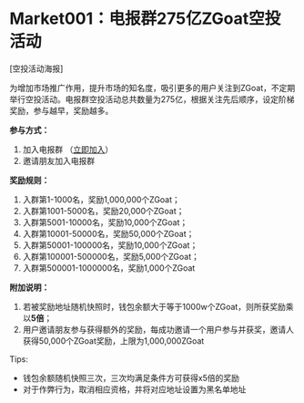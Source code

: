 # Market001：电报群275亿ZGoat空投活动

\[空投活动海报\]

为增加市场推广作用，提升市场的知名度，吸引更多的用户关注到ZGoat，不定期举行空投活动。电报群空投活动总共数量为275亿，根据关注先后顺序，设定阶梯奖励，参与越早，奖励越多。

**参与方式：**

1. 加入电报群 （[立即加入](http://zgoat.org)）
2. 邀请朋友加入电报群

**奖励规则：**

1. 入群第1-1000名，奖励1,000,000个ZGoat；
2. 入群第1001-5000名，奖励20,000个ZGoat；
3. 入群第5001-10000名，奖励10,000个ZGoat；
4. 入群第10001-50000名，奖励50,000个ZGoat；
5. 入群第50001-100000名，奖励10,000个ZGoat；
6. 入群第100001-500000名，奖励5,000个ZGoat；
7. 入群第500001-1000000名，奖励1,000个ZGoat

**附加说明：**

1. 若被奖励地址随机快照时，钱包余额大于等于1000w个ZGoat，则所获奖励乘以**5倍**；
2. 用户邀请朋友参与获得额外的奖励，每成功邀请一个用户参与并获奖，邀请人获得50,000个ZGoat奖励，上限为1,000,000ZGoat



Tips:

* 钱包余额随机快照三次，三次均满足条件方可获得x5倍的奖励
* 对于作弊行为，取消相应资格，并将对应地址设置为黑名单地址



